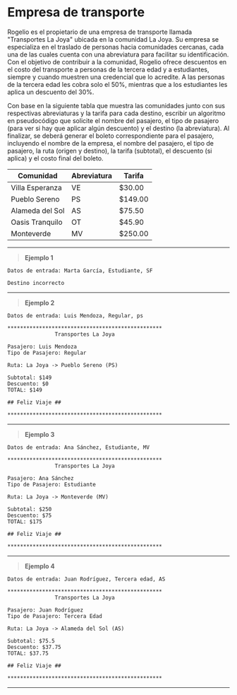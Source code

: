 ﻿# Empresa de transporte

Rogelio es el propietario de una empresa de transporte llamada "Transportes La Joya" ubicada en la comunidad La Joya. Su empresa se especializa en el 
traslado de personas hacia comunidades cercanas, cada una de las cuales cuenta con una abreviatura para facilitar su identificación. 
Con el objetivo de contribuir a la comunidad, Rogelio ofrece descuentos en el costo del transporte a personas de la tercera edad 
y a estudiantes, siempre y cuando muestren una credencial que lo acredite. A las personas de la tercera edad les cobra solo el 50%, 
mientras que a los estudiantes les aplica un descuento del 30%.

Con base en la siguiente tabla que muestra las comunidades junto con sus respectivas abreviaturas y la tarifa para cada destino,
escribir un algoritmo en pseudocódigo que solicite el nombre del pasajero, el tipo de pasajero (para ver si hay que aplicar algún descuento) y el destino (la abreviatura). 
Al finalizar, se deberá generar el boleto correspondiente para el pasajero, incluyendo el nombre de la empresa, el nombre del pasajero, el tipo de pasajero, 
la ruta (origen y destino), la tarifa (subtotal), el descuento (si aplica) y el costo final del boleto.

| Comunidad         | Abreviatura | Tarifa  |
|-------------------|-------------|---------|
| Villa Esperanza   | VE          | $30.00  |
| Pueblo Sereno     | PS          | $149.00 |
| Alameda del Sol   | AS          | $75.50  |
| Oasis Tranquilo   | OT          | $45.90  |
| Monteverde        | MV          | $250.00 |

---

> **Ejemplo 1**

`Datos de entrada: Marta García, Estudiante, SF`

```
Destino incorrecto
```

---

> **Ejemplo 2**

`Datos de entrada: Luis Mendoza, Regular, ps`

```
*************************************************
               Transportes La Joya

Pasajero: Luis Mendoza
Tipo de Pasajero: Regular

Ruta: La Joya -> Pueblo Sereno (PS)

Subtotal: $149
Descuento: $0
TOTAL: $149

## Feliz Viaje ##

*************************************************
```

---

> **Ejemplo 3**

`Datos de entrada: Ana Sánchez, Estudiante, MV`

```
*************************************************
               Transportes La Joya

Pasajero: Ana Sánchez
Tipo de Pasajero: Estudiante

Ruta: La Joya -> Monteverde (MV)

Subtotal: $250
Descuento: $75
TOTAL: $175

## Feliz Viaje ##

*************************************************
```

---

> **Ejemplo 4**

`Datos de entrada: Juan Rodríguez, Tercera edad, AS`

```
*************************************************
               Transportes La Joya

Pasajero: Juan Rodríguez
Tipo de Pasajero: Tercera Edad

Ruta: La Joya -> Alameda del Sol (AS)

Subtotal: $75.5
Descuento: $37.75
TOTAL: $37.75

## Feliz Viaje ##

*************************************************
```

---
